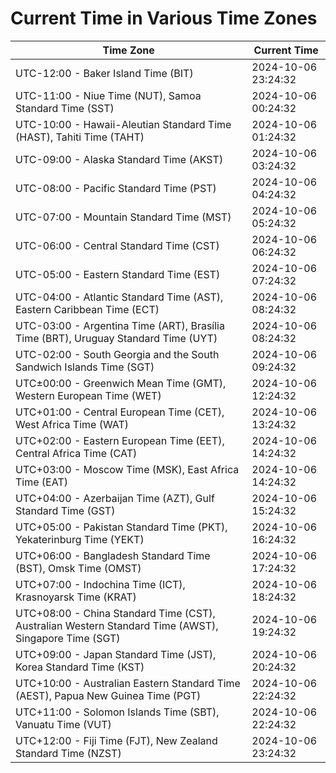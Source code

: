 # Current Time in Various Time Zones

| Time Zone | Current Time |
|-----------|--------------|
| UTC-12:00 - Baker Island Time (BIT) | 2024-10-06 23:24:32 |
| UTC-11:00 - Niue Time (NUT), Samoa Standard Time (SST) | 2024-10-06 00:24:32 |
| UTC-10:00 - Hawaii-Aleutian Standard Time (HAST), Tahiti Time (TAHT) | 2024-10-06 01:24:32 |
| UTC-09:00 - Alaska Standard Time (AKST) | 2024-10-06 03:24:32 |
| UTC-08:00 - Pacific Standard Time (PST) | 2024-10-06 04:24:32 |
| UTC-07:00 - Mountain Standard Time (MST) | 2024-10-06 05:24:32 |
| UTC-06:00 - Central Standard Time (CST) | 2024-10-06 06:24:32 |
| UTC-05:00 - Eastern Standard Time (EST) | 2024-10-06 07:24:32 |
| UTC-04:00 - Atlantic Standard Time (AST), Eastern Caribbean Time (ECT) | 2024-10-06 08:24:32 |
| UTC-03:00 - Argentina Time (ART), Brasília Time (BRT), Uruguay Standard Time (UYT) | 2024-10-06 08:24:32 |
| UTC-02:00 - South Georgia and the South Sandwich Islands Time (SGT) | 2024-10-06 09:24:32 |
| UTC±00:00 - Greenwich Mean Time (GMT), Western European Time (WET) | 2024-10-06 12:24:32 |
| UTC+01:00 - Central European Time (CET), West Africa Time (WAT) | 2024-10-06 13:24:32 |
| UTC+02:00 - Eastern European Time (EET), Central Africa Time (CAT) | 2024-10-06 14:24:32 |
| UTC+03:00 - Moscow Time (MSK), East Africa Time (EAT) | 2024-10-06 14:24:32 |
| UTC+04:00 - Azerbaijan Time (AZT), Gulf Standard Time (GST) | 2024-10-06 15:24:32 |
| UTC+05:00 - Pakistan Standard Time (PKT), Yekaterinburg Time (YEKT) | 2024-10-06 16:24:32 |
| UTC+06:00 - Bangladesh Standard Time (BST), Omsk Time (OMST) | 2024-10-06 17:24:32 |
| UTC+07:00 - Indochina Time (ICT), Krasnoyarsk Time (KRAT) | 2024-10-06 18:24:32 |
| UTC+08:00 - China Standard Time (CST), Australian Western Standard Time (AWST), Singapore Time (SGT) | 2024-10-06 19:24:32 |
| UTC+09:00 - Japan Standard Time (JST), Korea Standard Time (KST) | 2024-10-06 20:24:32 |
| UTC+10:00 - Australian Eastern Standard Time (AEST), Papua New Guinea Time (PGT) | 2024-10-06 22:24:32 |
| UTC+11:00 - Solomon Islands Time (SBT), Vanuatu Time (VUT) | 2024-10-06 22:24:32 |
| UTC+12:00 - Fiji Time (FJT), New Zealand Standard Time (NZST) | 2024-10-06 23:24:32 |
